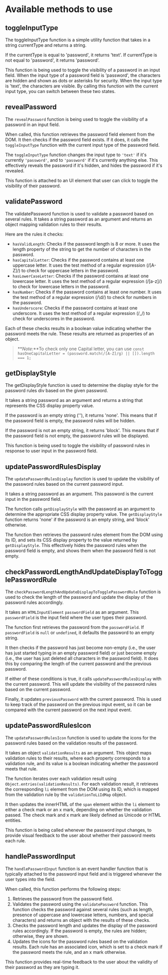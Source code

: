 # Available methods to use

## toggleInputType

The toggleInputType function is a simple utility function that takes in a string currentType and returns a string.

If the currentType is equal to 'password', it returns 'text'. If currentType is not equal to 'password', it returns 'password'.

This function is being used to toggle the visibility of a password in an input field. When the input type of a password field is 'password', the characters are hidden and shown as dots or asterisks for security. When the input type is 'text', the characters are visible. By calling this function with the current input type, you can switch between these two states.

## revealPassword

The `revealPassword` function is being used to toggle the visibility of a password in an input field.

When called, this function retrieves the password field element from the DOM. It then checks if the password field exists. If it does, it calls the `toggleInputType` function with the current input type of the password field.

The `toggleInputType` function changes the input type to `'text'` if it's currently `'password'`, and to `'password'` if it's currently anything else. This effectively reveals the password if it's hidden, and hides the password if it's revealed.

This function is attached to an UI element that user can click to toggle the visibility of their password.

## validatePassword

The validatePassword function is used to validate a password based on several rules. It takes a string password as an argument and returns an object mapping validation rules to their results.

Here are the rules it checks:

- `hasValidLength`: Checks if the password length is 8 or more. It uses the length property of the string to get the number of characters in the password.
- `hasCapitalLetter`: Checks if the password contains at least one uppercase letter. It uses the test method of a regular expression (/[A-Z]/) to check for uppercase letters in the password.
- `hasLowerCaseLetter`: Checks if the password contains at least one lowercase letter. It uses the test method of a regular expression (/[a-z]/) to check for lowercase letters in the password.
- `hasNumber`: Checks if the password contains at least one number. It uses the test method of a regular expression (/\d/) to check for numbers in the password.
- `hasUnderscore`: Checks if the password contains at least one underscore. It uses the test method of a regular expression (/_/) to check for underscores in the password.

Each of these checks results in a boolean value indicating whether the password meets the rule. These results are returned as properties of an object.

 > **_Note:_**To check only one Capital letter, you can use
 > `const hasOneCapitalLetter = (password.match(/[A-Z]/g) || []).length === 1;`

## getDisplayStyle

The getDisplayStyle function is used to determine the display style for the password rules div based on the given password.

It takes a string password as an argument and returns a string that represents the CSS display property value.

If the password is an empty string (''), it returns 'none'. This means that if the password field is empty, the password rules will be hidden.

If the password is not an empty string, it returns 'block'. This means that if the password field is not empty, the password rules will be displayed.

This function is being used to toggle the visibility of password rules in response to user input in the password field.

## updatePasswordRulesDisplay

The `updatePasswordRulesDisplay` function is used to update the visibility of the password rules based on the current password input.

It takes a string password as an argument. This password is the current input in the password field.

The function calls `getDisplayStyle` with the password as an argument to determine the appropriate CSS display property value. The `getDisplayStyle` function returns 'none' if the password is an empty string, and 'block' otherwise.

The function then retrieves the password rules element from the DOM using its ID, and sets its CSS display property to the value returned by `getDisplayStyle`. This effectively hides the password rules when the password field is empty, and shows them when the password field is not empty.

## checkPasswordLengthAndUpdateDisplayToTogglePasswordRule

The `checkPasswordLengthAndUpdateDisplayToTogglePasswordRule` function is used to check the length of the password and update the display of the password rules accordingly.

It takes an `HTMLInputElement` `passwordField` as an argument. This `passwordField` is the input field where the user types their password.

The function first retrieves the password from the `passwordField`. If `passwordField` is `null` or `undefined`, it defaults the password to an empty string.

It then checks if the password has just become non-empty (i.e., the user has just started typing in an empty password field) or just become empty (i.e., the user has just deleted all characters in the password field). It does this by comparing the length of the current password and the previous password.

If either of these conditions is true, it calls `updatePasswordRulesDisplay` with the current password. This will update the visibility of the password rules based on the current password.

Finally, it updates `previousPassword` with the current password. This is used to keep track of the password on the previous input event, so it can be compared with the current password on the next input event.

## updatePasswordRulesIcon

The `updatePasswordRulesIcon` function is used to update the icons for the password rules based on the validation results of the password.

It takes an object `validationResults` as an argument. This object maps validation rules to their results, where each property corresponds to a validation rule, and its value is a boolean indicating whether the password meets that rule.

The function iterates over each validation result using `Object.entries(validationResults)`. For each validation result, it retrieves the corresponding `li` element from the DOM using its ID, which is mapped from the validation rule by the `validationToLiIdMap` object.

It then updates the innerHTML of the `span` element within the `li` element to either a check mark or an x mark, depending on whether the validation passed. The check mark and x mark are likely defined as Unicode or HTML entities.

This function is being called whenever the password input changes, to provide visual feedback to the user about whether their password meets each rule.

## handlePasswordInput

The `handlePasswordInput` function is an event handler function that is typically attached to the password input field and is triggered whenever the user types into the field.

When called, this function performs the following steps:

1. Retrieves the password from the password field.
2. Validates the password using the `validatePassword` function. This function checks the password against several rules (such as length, presence of uppercase and lowercase letters, numbers, and special characters) and returns an object with the results of these checks.
3. Checks the password length and updates the display of the password rules accordingly. If the password is empty, the rules are hidden; otherwise, they are shown.
4. Updates the icons for the password rules based on the validation results. Each rule has an associated icon, which is set to a check mark if the password meets the rule, and an x mark otherwise.

This function provides real-time feedback to the user about the validity of their password as they are typing it.
